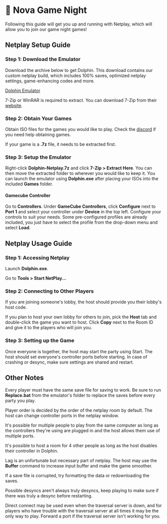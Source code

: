 # 🌌 Nova Game Night
Following this guide will get you up and running with Netplay, which will allow you to join our game night games!

## Netplay Setup Guide
### Step 1: Download the Emulator
Download the archive below to get Dolphin.
This download contains our custom netplay build, which includes 100% saves, optimized netplay settings, game-enhancing codes and more.

[Dolphin Emulator](https://mega.nz/file/pWgw0QZB#km3KzKADEjXWsxVkaHEo30pFW2yFTc0Sj4wiX3XX6_E)

7-Zip or WinRAR is required to extract.
You can download 7-Zip from their [website](https://www.7-zip.org/download.html).

### Step 2: Obtain Your Games
Obtain ISO files for the games you would like to play. Check the [discord](https://discord.gg/m52kfmbqAm) if you need help obtaining games.

If your game is a **.7z** file, it needs to be extracted first.

### Step 3: Setup the Emulator
Right-click **Dolphin-Netplay.7z** and click **7-Zip > Extract Here**. You can then move the extracted folder to wherever you would like to keep it. You can launch the emulator using **Dolphin.exe** after placing your ISOs into the included **Games** folder.

#### Gamecube Controller
Go to **Controllers**. Under **GameCube Controllers**, click **Configure** next to **Port 1** and select your controller under **Device** in the top left.
Configure your controls to suit your needs. Some pre-configured profiles are already included, you just have to select the profile from the drop-down menu and select **Load**.

## Netplay Usage Guide
### Step 1: Accessing Netplay
Launch **Dolphin.exe**.

Go to **Tools > Start NetPlay...**

### Step 2: Connecting to Other Players
If you are joining someone's lobby, the host should provide you their lobby's host code.

If you plan to host your own lobby for others to join, pick the **Host** tab and double-click the game you want to host. Click **Copy** next to the Room ID and give it to the players who will join you.

### Step 3: Setting up the Game
Once everyone is together, the host may start the party using Start. The host should set everyone's controller ports before starting. In case of crashing or desync, make sure settings are shared and restart.

## Other Notes
Every player must have the same save file for saving to work. Be sure to run **Replace.bat** from the emulator's folder to replace the saves before every party you play.

Player order is decided by the order of the netplay room by default. The host can change controller ports in the netplay window.

It's possible for multiple people to play from the same computer as long as the controllers they're using are plugged in and the host allows them use of multiple ports.

It's possible to host a room for 4 other people as long as the host disables their controller in Dolphin.

Lag is an unfortunate but necessary part of netplay. The host may use the **Buffer** command to increase input buffer and make the game smoother.

If a save file is corrupted, try formatting the data or redownloading the saves.

Possible desyncs aren't always truly desyncs, keep playing to make sure if there was truly a desync before restarting.

Direct connect may be used even when the traversal server is down, and for players who have trouble with the traversal server at all times it may be the only way to play. Forward a port if the traversal server isn't working for you.
